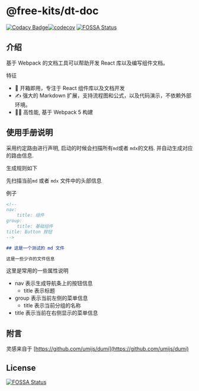 # @free-kits/dt-doc

[![Codacy Badge](https://api.codacy.com/project/badge/Grade/b4cae52220c4433a8d8b813cf50433ad)](https://app.codacy.com/gh/free-kits/doc?utm_source=github.com&utm_medium=referral&utm_content=free-kits/doc&utm_campaign=Badge_Grade)[![codecov](https://codecov.io/gh/free-kits/dt-doc/branch/canary/graph/badge.svg?token=ZX8NIV3186)](https://codecov.io/gh/free-kits/dt-doc)
[![FOSSA Status](https://app.fossa.com/api/projects/git%2Bgithub.com%2Ffree-kits%2Fdt-doc.svg?type=shield)](https://app.fossa.com/projects/git%2Bgithub.com%2Ffree-kits%2Fdt-doc?ref=badge_shield)

## 介绍

基于 Webpack 的文档工具可以帮助开发 React 库以及编写组件文档。

特征

- 🌈 开箱即用，专注于 React 组件库以及文档开发
- ✍ 强大的 Markdown 扩展，支持流程图和公式，以及代码演示，不依赖外部环境。
- 🐱‍🏍 高性能, 基于 Webpack 5 构建

## 使用手册说明

采用约定路由进行声明, 启动的时候会扫描所有`md`或者 `mdx`的文档. 并自动生成对应的路由信息.

生成规则如下

先扫描当前`md` 或者 `mdx` 文件中的头部信息

例子

```md
<!--
nav:
    title: 组件
group:
    title: 基础组件
title: Button 按钮
-->

## 这是一个测试的 md 文件

这是一些少许的文件信息
```

这里是常用的一些属性说明

- nav 表示生成导航条上的按钮信息
  - title 表示标题
- group 表示当前左侧的菜单信息
  - title 表示当前分组的名称
- title 表示当前在右侧显示的菜单信息

## 附言

灵感来自于 [https://github.com/umijs/dumi](https://github.com/umijs/dumi)

## License

[![FOSSA Status](https://app.fossa.com/api/projects/git%2Bgithub.com%2Ffree-kits%2Fdt-doc.svg?type=large)](https://app.fossa.com/projects/git%2Bgithub.com%2Ffree-kits%2Fdt-doc?ref=badge_large)
